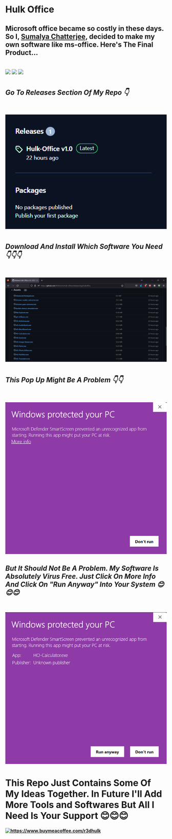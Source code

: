 <h1><b> Hulk Office </b></h1>

## Microsoft office became so costly in these days. So I, [Sumalya Chatterjee](https://github.com/R3DHULK/), decided to make my own software like ms-office. Here's The Final Product...

#
<img src="https://img.shields.io/badge/HULK Office-lightgreen"> <img src="https://img.shields.io/badge/Download-Now-red"> <img src="https://img.shields.io/badge/Licence-MIT-yellowgreen">

#
<h2><i><b> Go To Releases Section Of My Repo 👇 </h2></i></b><br>

![Alt text](hulk-office.png)<br>

#
<h2><i><b> Download And Install Which Software You Need 👇👇👇 </h2></i></b><br>

![Alt text](hulk-office-releases.png)<br>
#

<h2><i><b> This Pop Up Might Be A Problem 👇👇 </h2></i></b><br>

![Alt text](pop%20up.png)<br>

<h2><i><b> But It Should Not Be A Problem. My Software Is Absolutely Virus Free. Just Click On More Info And Click On "Run Anyway" Into Your System 😊😊😊 </h2></i></b><br>

![Alt text](run-anyway.png)<br>

# 

<h1><b>This Repo Just Contains Some Of My Ideas Together. In Future I'll Add More Tools and Softwares But All I Need Is Your Support 😊😊😊<b></h1>
<a href="https://www.buymeacoffee.com/r3dhulk"> <img align="center" src="https://cdn.buymeacoffee.com/buttons/v2/default-yellow.png" height="50" width="210" alt="https://www.buymeacoffee.com/r3dhulk" /></a><br><br>

